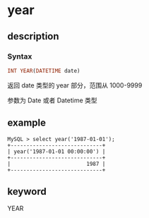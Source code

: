 # year

## description

### Syntax

```Haskell
INT YEAR(DATETIME date)
```

返回 date 类型的 year 部分，范围从 1000-9999

参数为 Date 或者 Datetime 类型

## example

```Plain Text
MySQL > select year('1987-01-01');
+-----------------------------+
| year('1987-01-01 00:00:00') |
+-----------------------------+
|                        1987 |
+-----------------------------+
```

## keyword

YEAR
